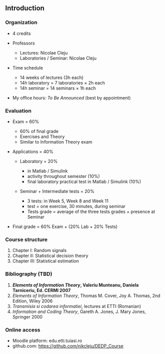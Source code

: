 ## Introduction

### Organization

- 4 credits
- Professors
    - Lectures: Nicolae Cleju
    - Laboratories / Seminar: Nicolae Cleju

- Time schedule
    - 14 weeks of lectures (3h each)
    - 14h laboratory = 7 laboratories $\times$ 2h each
    - 14h seminar = 14 seminars $\times$ 1h each

- My office hours: *To Be Announced* (best by appointment)


### Evaluation

- Exam = 60%
    - 60% of final grade
    - Exercises and Theory
    - Similar to Information Theory exam
    
- Applications = 40%
    - Laboratory = 20%
        - in Matlab / Simulink
        - activity throughout semester (10%)
        - final laboratory practical test in Matlab / Simulink (10%)

    - Seminar + Intermediate tests = 20%
        - 3 tests: in Week 5, Week 8 and Week 11
        - test = one exercise, 30 minutes, during seminar
        - Tests grade = average of the three tests grades + presence at Seminar

- Final grade = 60% Exam + (20% Lab + 20% Tests)


### Course structure
1. Chapter I:   Random signals
2. Chapter II:  Statistical decision theory
3. Chapter III: Statistical estimation

### Bibliography (TBD)

1. ***Elements of Information Theory*, Valeriu Munteanu, Daniela Tarniceriu, Ed. CERMI 2007**
1. *Elements of Information Theory*, Thomas M. Cover, Joy A. Thomas, 2nd Edition, Wiley 2006
1. *Transmisia si codarea informatiei*, lectures at ETTI (Romanian)
1. *Information and Coding Theory*, Gareth A. Jones, J. Mary Jones, Springer 2000

### Online access

- Moodle platform: edu.etti.tuiasi.ro
- github.com: https://github.com/nikcleju/DEDP_Course
